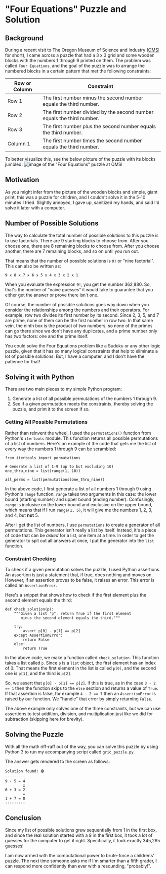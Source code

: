 # "Four Equations" Puzzle and Solution

## Background
During a recent visit to The Oregon Museum of Science and Industry ([OMSI](https://omsi.edu/) for short), I came across a puzzle that had a 3 x 3 grid and some wooden blocks with the numbers 1 through 9 printed on them.
The problem was called `Four Equations`, and the goal of the puzzle was to arrange the numbered blocks in a certain pattern that met the following constraints:

| Row or Column    | Constraint |
| ---------------- | ---------- |
| Row 1    | The first number minus the second number equals the third number. |
| Row 2    | The first number divided by the second number equals the third number. |
| Row 3    | The first number plus the second number equals the third number. |
| Column 1 | The first number times the second number equals the third number. |

To better visualize this, see the below picture of the puzzle with its blocks jumbled:
![image of the "Four Equations" puzzle at OMSI](https://github.com/bxbrenden/puzzle-grid/blob/main/four-equations.png)

## Motivation
As you might infer from the picture of the wooden blocks and simple, giant print, this was a puzzle for children, and I couldn't solve it in the 5-10 minutes I tried.
Slightly annoyed, I gave up, sanitized my hands, and said I'd solve it later with a computer.

## Number of Possible Solutions
The way to calculate the total number of possible solutions to this puzzle is to use factorials.
There are 9 starting blocks to choose from.
After you choose one, there are 8 remaining blocks to choose from.
After you choose another, there are 7 remaining blocks, and so on until you run out.

That means that the number of possible solutions is `9!` or "nine factorial".
This can also be written as:
```
9 x 8 x 7 x 6 x 5 x 4 x 3 x 2 x 1
```

When you evaluate the expression `9!`, you get the number 362,880.
So, that's the number of  "naive guesses" it would take to guarantee that you either get the answer or prove there isn't one.

Of course, the number of possible solutions goes way down when you consider the relationships among the numbers and their operators.
For example, row two divides its first number by its second.
Since 2, 3, 5, and 7 are prime, none of them can be the first number in row two.
In that same vein, the ninth box is the product of two numbers, so none of the primes can go there since we don't have any duplicates, and a prime number only has two factors: one and the prime itself.

You could solve the Four Equations problem like a Sudoku or any other logic puzzle, given that it has so many logical constraints that help to eliminate a lot of possible solutions.
But, I have a computer, and I don't have the patience for that!

## Solving it with Python

There are two main pieces to my simple Python program:
1. Generate a list of all possible permutations of the numbers 1 through 9.
2. See if a given permutation meets the constraints, thereby solving the puzzle, and print it to the screen if so.

### Getting All Possible Permutations
Rather than reinvent the wheel, I used the `permutations()` function from Python's `itertools` module.
This function returns all possible permutations of a list of numbers.
Here's an example of the code that gets me the list of every way the numbers 1 through 9 can be scrambled:
```
from itertools import permutations

# Generate a list of 1-9 (up to but excluding 10)
one_thru_nine = list(range(1, 10))

all_perms = list(permutations(one_thru_nine))
```

In the above code, I first generate a list of all numbers 1 through 9 using Python's `range` function.
`range` takes two arguments in this case: the lower bound (starting number) and upper bound (ending number).
Confusingly, `range` is inclusive on the lower bound and exclusive on the upper bound, which means that if I run `range(1, 5)`, it will give me the numbers 1, 2, 3, and 4, but **not** 5.

After I get the list of numbers, I use `permutations` to create a generator of all permutations.
This generator isn't really a list by itself.
Instead, it's a piece of code that can be *asked* for a list, one item at a time.
In order to get the generator to spit out all answers at once, I put the generator into the `list` function.

### Constraint Checking
To check if a given permutation solves the puzzle, I used Python assertions.
An assertion is just a statement that, if true, does nothing and moves on.
However, if an assertion proves to be false, it raises an error.
This error is called an `AssertionError`.

Here's a snippet that shows how to check if the first element plus the second element equals the third:
```
def check_solution(p):
    """Given a list "p", return True if the first element
       minus the second element equals the third."""

    try:
        assert p[0] - p[1] == p[2]
    except AssertionError:
        return False
    else:
        return True
```

In the above code, we make a function called `check_solution`.
This function takes a list called `p`.
Since `p` is a `list` object, the first element has an index of 0.
That means the first element in the list is called `p[0]`, and the second one is `p[1]`, and the third is `p[2]`.

So, we assert that `p[0] - p[1] == p[2]`.
If this is true, as in the case `3 - 2 == 1` then the function skips to the `else` section and returns a value of `True`.
If that assertion is false, for example `4 - 2 == 7` then an `AssertionError` is raised by our function.
We "handle" that error by simply returning `False`.

The above example only solves one of the three constraints, but we can use assertions to test addition, division, and multiplication just like we did for subtraction (skipping here for brevity).

## Solving the Puzzle
With all the math riff-raff out of the way, you can solve this puzzle by using Python 3 to run my accompanying script called `grid_puzzle.py`.

The answer gets rendered to the screen as follows:
```
Solution found! 🟢
---------
9 - 5 = 4
        x
6 ÷ 3 = 2
        =
1 + 7 = 8
---------
```

## Conclusion
Since my list of possible solutions grew sequentially from 1 in the first box, and since the real solution started with a 9 in the first box, it took a lot of guesses for the computer to get it right.
Specifically, it took exactly 345,295 guesses!

I am now armed with the computational power to brute-force a childrens' puzzle.
The next time someone asks me if I'm smarter than a fifth grader, I can respond more confidently than ever with a resounding, "probably!".
